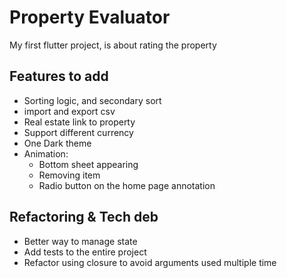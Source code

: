 # Property Evaluator

My first flutter project, is about rating the property

## Features to add
- Sorting logic, and secondary sort
- import and export csv
- Real estate link to property
- Support different currency
- One Dark theme
- Animation:
  - Bottom sheet appearing
  - Removing item
  - Radio button on the home page annotation

## Refactoring & Tech deb
- Better way to manage state
- Add tests to the entire project
- Refactor using closure to avoid arguments used multiple time